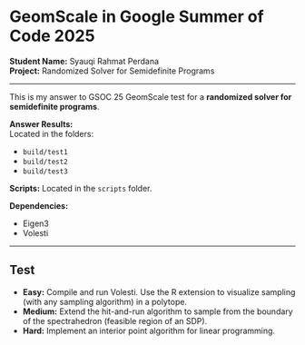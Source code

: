 # GeomScale in Google Summer of Code 2025

**Student Name:** Syauqi Rahmat Perdana  
**Project:** Randomized Solver for Semidefinite Programs

---

This is my answer to GSOC 25 GeomScale test for a **randomized solver for semidefinite programs**.

**Answer Results:**  
Located in the folders:
- `build/test1`
- `build/test2`
- `build/test3`

**Scripts:** Located in the `scripts` folder.

**Dependencies:**  
- Eigen3  
- Volesti

---

## Test

- **Easy:** Compile and run Volesti. Use the R extension to visualize sampling (with any sampling algorithm) in a polytope.
- **Medium:** Extend the hit-and-run algorithm to sample from the boundary of the spectrahedron (feasible region of an SDP).
- **Hard:** Implement an interior point algorithm for linear programming.